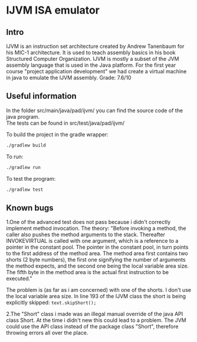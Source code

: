 # IJVM ISA emulator

## Intro
IJVM is an instruction set architecture created by Andrew Tanenbaum for his MIC-1 architecture. It is used to teach assembly basics in his book Structured Computer Organization. IJVM is mostly a subset of the JVM assembly language that is used in the Java platform. For the first year course "project application development" we had create a virtual machine in java to emulate the IJVM assembly.
Grade: 7.6/10

## Useful information

In the folder src/main/java/pad/ijvm/ you can find the source code of the java program.  
The tests can be found in src/test/java/pad/ijvm/

To build the project in the gradle wrapper:
```bash
./gradlew build
```

To run:
```bash
./gradlew run
```
To test the program:
```bash
./gradlew test
```

## Known bugs

1.One of the advanced test does not pass because i didn't correctly implement method invocation.
The theory:
"Before invoking a method, the caller also pushes the method arguments
to the stack. Thereafter INVOKEVIRTUAL is called with one argument, which
is a reference to a pointer in the constant pool. The pointer in the constant
pool, in turn points to the first address of the method area. The method
area first contains two shorts (2 byte numbers), the first one signifying the
number of arguments the method expects, and the second one being the
local variable area size. The fifth byte in the method area is the actual
first instruction to be executed."

The problem is (as far as i am concerned) with one of the shorts. I don't use the local variable area size. In line 193 of the IJVM class the short is being explicitly skipped: ```text.skipShort();```

2.The "Short" class i made was an illegal manual override of the java API class Short. At the time i didn't new this could lead to a problem. The JVM could use the API class instead of the package class "Short", therefore throwing errors all over the place.
